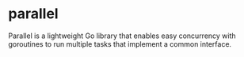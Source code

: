 # parallel
Parallel is a lightweight Go library that enables easy concurrency with goroutines to run multiple tasks that implement a common interface. 
